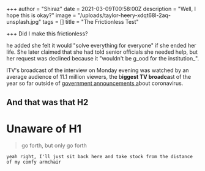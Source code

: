 +++
author = "Shiraz"
date = 2021-03-09T00:58:00Z
description = "Well, I hope this is okay?"
image = "/uploads/taylor-heery-xdqt68l-2aq-unsplash.jpg"
tags = []
title = "The Frictionless Test"

+++
Did I make this frictionless?

he added she felt it would "solve everything for everyone" if she ended her life. She later claimed that she had told senior officials she needed help, but her request was declined because it "wouldn't be g_ood for the institution_".

ITV's broadcast of the interview on Monday evening was watched by an average audience of 11.1 million viewers, the b**iggest TV broadca**st of the year so far outside of [government announcements a](bbc.co.uk "link")bout coronavirus.

## And that was that H2

# Unaware of H1

> go forth, but only go forth

    yeah right, I'll just sit back here and take stock from the distance of my comfy armchair 